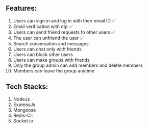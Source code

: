 ## Features:

1. Users can sign in and log in with their email ID ✅
2. Email verification with otp ✅
3. Users can send friend requests to other users ✅
4. The user can unfriend the user ✅
5. Search conversation and messages
6. Users can chat only with friends
7. Users can block other users
8. Users can make groups with friends
9. Only the group admin can add members and delete members
10. Members can leave the group anytime

## Tech Stacks:

1. NodeJs
2. ExpressJs
3. Mongoose
4. Redis-Cli
5. Socket.io

